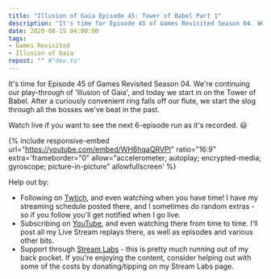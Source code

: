 ```yaml
---
title: "Illusion of Gaia Episode 45: Tower of Babel Part 1"
description: "It's time for Episode 45 of Games Revisited Season 04. We're continuing our play-through of 'Illusion of Gaia', and today we start in on the Tower of Babel. After a curiously convenient ring falls off our flute, we start the slog through all the bosses we've beat in the past."
date: 2020-08-15 04:00:00
tags:
- Games Revisited
- Illusion of Gaia
repost: "" #"dev.to"
---
```


It's time for Episode 45 of Games Revisited Season 04. We're continuing our play-through of 'Illusion of Gaia', and today we start in on the Tower of Babel. After a curiously convenient ring falls off our flute, we start the slog through all the bosses we've beat in the past.

Watch live if you want to see the next 6-episode run as it's recorded. :smiley:
<!--more-->

{% include responsive-embed url="https://youtube.com/embed/WH6hqaQRVPI" ratio="16:9" extra='frameborder="0" allow="accelerometer; autoplay; encrypted-media; gyroscope; picture-in-picture" allowfullscreen' %}

Help out by:
 * Following on [Twtich](https://twitch.tv/AnonJr_Live), and even watching when you have time! I have my streaming schedule posted there, and I sometimes do random extras - so if you follow you'll get notified when I go live.
 * Subscribing on [YouTube](http://www.youtube.com/channel/UCXafqhKHbkSUIrq0LAuu0tw), and even watching there from time to time. I'll post all my Live Stream replays there, as well as episodes and various other bits.
 * Support through [Stream Labs](https://streamlabs.com/anonjr_live) - this is pretty much running out of my back pocket. If you're enjoying the content, consider helping out with some of the costs by donating/tipping on my Stream Labs page.